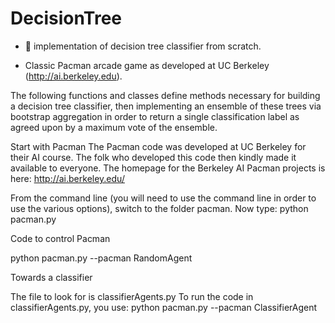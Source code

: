 # DecisionTree
- :evergreen_tree: implementation of decision tree classifier from scratch.

- Classic Pacman arcade game as developed at UC Berkeley (http://ai.berkeley.edu).

The following functions and classes define methods necessary for building a decision tree classifier, then 
implementing an ensemble of these trees via bootstrap aggregation in order to return a single classification label
as agreed upon by a maximum vote of the ensemble.


Start with Pacman
The Pacman code was developed at UC Berkeley for their AI
course. The folk who developed this code then kindly made it available to everyone. The homepage
for the Berkeley AI Pacman projects is here:
http://ai.berkeley.edu/


From the command line (you will need to use the command line in order to use the various
options), switch to the folder pacman.
Now type:
python pacman.py


Code to control Pacman

python pacman.py --pacman RandomAgent


Towards a classifier 

The file to look for is classifierAgents.py
To run the code in classifierAgents.py, you use:
python pacman.py --pacman ClassifierAgent

